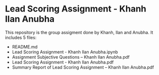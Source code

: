 # Lead Scoring Assignment - Khanh Ilan Anubha

This repository is the group assigment done by Khanh, Ilan and Anubha.
It includes 5 files:
- README.md
- Lead Scoring Assignment - Khanh Ilan Anubha.ipynb
- Assignment Subjective Questions – Khanh Ilan Anubha.pdf
- Lead Scoring Assignment - Khanh Ilan Anubha.pdf
- Summary Report of Lead Scoring Assignment – Khanh Ilan Anubha.pdf